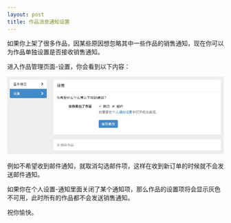 ```yaml
---
layout: post
title: 作品消息通知设置
---
```


如果你上架了很多作品，因某些原因想忽略其中一些作品的销售通知，现在你可以为作品单独设置是否接收销售通知。

进入作品管理页面-设置，你会看到以下内容：

![](/images/posts/2014-05-19-product-notification-settings/product-settings.jpg)

例如不希望收到邮件通知，就取消勾选邮件项，这样在收到新订单的时候就不会发送邮件通知。

如果你在个人设置-通知里面关闭了某个通知项，那么作品的设置项将会显示灰色不可用，此时所有的作品都不会发送销售通知。

祝你愉快。
